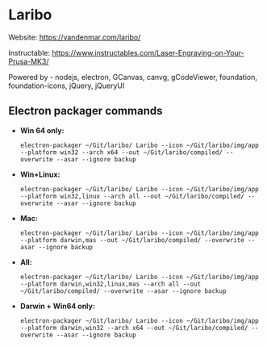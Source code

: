 # Laribo

Website: https://vandenmar.com/laribo/

Instructable: https://www.instructables.com/Laser-Engraving-on-Your-Prusa-MK3/

Powered by - nodejs, electron, GCanvas, canvg, gCodeViewer, foundation, foundation-icons, jQuery, jQueryUI


## Electron packager commands

* **Win 64 only:**
  ```console
  electron-packager ~/Git/laribo/ Laribo --icon ~/Git/laribo/img/app --platform win32 --arch x64 --out ~/Git/laribo/compiled/ --overwrite --asar --ignore backup
  ```
* **Win+Linux:**
  ```console
  electron-packager ~/Git/laribo/ Laribo --icon ~/Git/laribo/img/app --platform win32,linux --arch all --out ~/Git/laribo/compiled/ --overwrite --asar --ignore backup
  ```

* **Mac:**
  ```console
  electron-packager ~/Git/laribo/ Laribo --icon ~/Git/laribo/img/app --platform darwin,mas --out ~/Git/laribo/compiled/ --overwrite --asar --ignore backup
  ```

* **All:**
  ```console
  electron-packager ~/Git/laribo/ Laribo --icon ~/Git/laribo/img/app --platform darwin,win32,linux,mas --arch all --out ~/Git/laribo/compiled/ --overwrite --asar --ignore backup
  ```

* **Darwin + Win64 only:**
  ```console
  electron-packager ~/Git/laribo/ Laribo --icon ~/Git/laribo/img/app --platform darwin,win32 --arch x64 --out ~/Git/laribo/compiled/ --overwrite --asar --ignore backup
  ```

